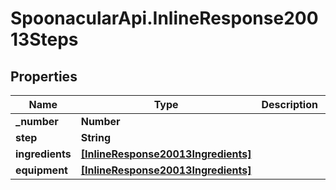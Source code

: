 # SpoonacularApi.InlineResponse20013Steps

## Properties

Name | Type | Description | Notes
------------ | ------------- | ------------- | -------------
**_number** | **Number** |  | 
**step** | **String** |  | 
**ingredients** | [**[InlineResponse20013Ingredients]**](InlineResponse20013Ingredients.md) |  | [optional] 
**equipment** | [**[InlineResponse20013Ingredients]**](InlineResponse20013Ingredients.md) |  | [optional] 


